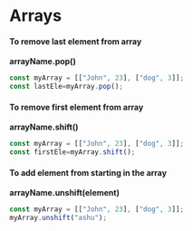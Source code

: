 # Arrays

#### To remove last element from array

**arrayName.pop()**
```Javascript
const myArray = [["John", 23], ["dog", 3]];
const lastEle=myArray.pop();
```

#### To remove first element from array
**arrayName.shift()**
```Javascript
const myArray = [["John", 23], ["dog", 3]];
const firstEle=myArray.shift();
```



#### To add element from starting in the array

**arrayName.unshift(element)**
```Javascript
const myArray = [["John", 23], ["dog", 3]];
myArray.unshift("ashu");
```


